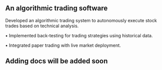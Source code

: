 ## An algorithmic trading software
Developed an algorithmic trading system to autonomously execute stock trades based on technical analysis.

• Implemented back-testing for trading strategies using historical data.

• Integrated paper trading with live market deployment.

## Adding docs will be added soon
